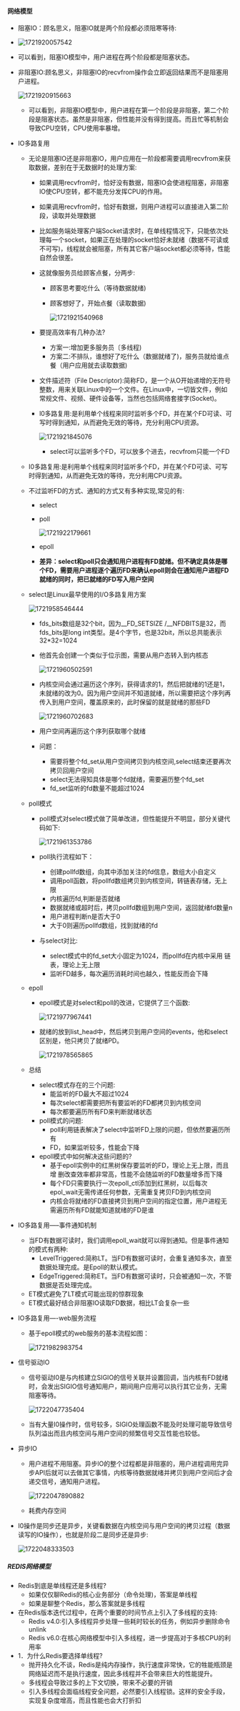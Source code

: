 #### 网络模型

* 阻塞IO：顾名思义，阻塞lO就是两个阶段都必须阻寒等待:

* ![1721920057542](redis%E7%BD%91%E7%BB%9C%E6%A8%A1%E5%9E%8B.assets/1721920057542.png)
  
* 可以看到，阻塞IO模型中，用户进程在两个阶段都是阻塞状态。
  
* 非阻塞IO:顾名思义，非阻塞IO的recvfrom操作会立即返回结果而不是阻塞用户进程。

  ![1721920915663](redis%E7%BD%91%E7%BB%9C%E6%A8%A1%E5%9E%8B.assets/1721920915663.png)
  
  * 可以看到，非阻塞IO模型中，用户进程在第一个阶段是非阻塞，第二个阶段是阻塞状态。虽然是非阻塞，但性能并没有得到提高。而且忙等机制会导致CPU空转，CPU使用率暴增。



* IO多路复用

  * 无论是阻塞IO还是非阻塞lO，用户应用在一阶段都需要调用recvfrom来获取数据，差别在于无数据时的处理方案:

    * 如果调用recvfrom时，恰好没有数据，阻塞IO会使进程阻塞，非阻塞lO使CPU空转，都不能充分发挥CPU的作用。

    * 如果调用recvfrom时，恰好有数据，则用户进程可以直接进入第二阶段，读取并处理数据

    * 比如服务端处理客户端Socket请求时，在单线程情况下，只能依次处理每一个socket，如果正在处理的socket恰好未就绪（数据不可读或不可写)，线程就会被阻塞，所有其它客户端socket都必须等待，性能自然会很差。

    * 这就像服务员给顾客点餐，分两步:

      * 顾客思考要吃什么（等待数据就绪)

      * 顾客想好了，开始点餐（读取数据)

        ![1721921540968](redis%E7%BD%91%E7%BB%9C%E6%A8%A1%E5%9E%8B.assets/1721921540968.png)

    * 要提高效率有几种办法?

      * 方案一:增加更多服务员〔多线程)
      * 方案二:不排队，谁想好了吃什么（数据就绪了)，服务员就给谁点餐（用户应用就去读取数据)

    * 文件描述符（File Descriptor):简称FD，是一个从O开始递增的无符号整数，用来关联Linux中的一个文件。在Linux中，一切皆文件，例如常规文件、视频、硬件设备等，当然也包括网络套接字(Socket)。

    * l0多路复用:是利用单个线程来同时监听多个FD，并在某个FD可读、可写时得到通知，从而避免无效的等待，充分利用CPU资源。

      ![1721921845076](redis%E7%BD%91%E7%BB%9C%E6%A8%A1%E5%9E%8B.assets/1721921845076.png)

      * select可以监听多个FD，可以放多个进去，recvfrom只能一个FD

  * I0多路复用:是利用单个线程来同时监听多个FD，并在某个FD可读、可写时得到通知，从而避免无效的等待，充分利用CPU资源。

  * 不过监听FD的方式、通知的方式又有多种实现,常见的有:

    * select

    * poll

      ![1721922179661](redis%E7%BD%91%E7%BB%9C%E6%A8%A1%E5%9E%8B.assets/1721922179661.png)

    * epoll

    * **差异：select和poll只会通知用户进程有FD就绪。但不确定具体是哪个FD，需要用户进程逐个遍历FD来确认epoll则会在通知用户进程FD就绪的同时，把已就绪的FD写入用户空间**
    
  * select是Linux最早使用的I/O多路复用方案
  
    ![1721958546444](redis%E7%BD%91%E7%BB%9C%E6%A8%A1%E5%9E%8B.assets/1721958546444.png)
  
    * fds_bits数组是32个bit，因为__FD_SETSIZE  /__NFDBITS是32，而fds_bits是long int类型。是4个字节，也是32bit，所以总共能表示32*32=1024
  
    * 他首先会创建一个类似于位示图，需要从用户态转入到内核态
  
      ![1721960502591](redis%E7%BD%91%E7%BB%9C%E6%A8%A1%E5%9E%8B.assets/1721960502591.png)
  
    * 内核空间会通过遍历这个序列，获得请求的1，然后把就绪的1还是1，未就绪的改为0。因为用户空间并不知道就绪，所以需要把这个序列再传入到用户空间，覆盖原来的，此时保留的就是就绪的那些FD
  
      ![1721960702683](redis%E7%BD%91%E7%BB%9C%E6%A8%A1%E5%9E%8B.assets/1721960702683.png)
  
    * 用户空间再遍历这个序列获取哪个就绪
  
    * 问题：
  
      * 需要将整个fd_set从用户空间拷贝到内核空间,select结束还要再次拷贝回用户空间
      * select无法得知具体是哪个fd就绪，需要遍历整个fd_set
      * fd_set监听的fd数量不能超过1024
  
  * poll模式
  
    * poll模式对select模式做了简单改进，但性能提升不明显，部分关键代码如下:
  
      ![1721961353786](redis%E7%BD%91%E7%BB%9C%E6%A8%A1%E5%9E%8B.assets/1721961353786.png)
  
    * poll执行流程如下：
  
      * 创建pollfd数组，向其中添加关注的fd信息，数组大小自定义
      * 调用poll函数，将pollfd数组拷贝到内核空间，转链表存储，无上限
      * 内核遍历fd,判断是否就绪
      * 数据就绪或超时后，拷贝pollfd数组到用户空间，返回就绪fd数量n
      * 用户进程判断n是否大于0
      * 大于0则遍历pollfd数组，找到就绪的fd
  
    * 与select对比:
  
      *  select模式中的fd_set大小固定为1024，而pollfd在内核中采用
        链表，理论上无上限
      * 监听FD越多，每次遍历消耗时间也越久，性能反而会下降
  
  * epoll
  
    * epoll模式是对select和poll的改进，它提供了三个函数:
  
      ![1721977967441](redis%E7%BD%91%E7%BB%9C%E6%A8%A1%E5%9E%8B.assets/1721977967441.png)
  
    * 就绪的放到list_head中，然后拷贝到用户空间的events，他和select区别是，他只拷贝了就绪PD。
  
      ![1721978565865](redis%E7%BD%91%E7%BB%9C%E6%A8%A1%E5%9E%8B.assets/1721978565865.png)
  
  * 总结
  
    * select模式存在的三个问题:
      * 能监听的FD最大不超过1024
      * 每次select都需要把所有要监听的FD都拷贝到内核空间
      * 每次都要遍历所有FD来判断就绪状态
    * poll模式的问题:
      * poll利用链表解决了select中监听FD上限的问题，但依然要遍历所有
      * FD，如果监听较多，性能会下降
    * epoll模式中如何解决这些问题的?
      * 基于epoll实例中的红黑树保存要监听的FD，理论上无上限，而且增
        删改查效率都非常高，性能不会随监听的FD数量增多而下降
      * 每个FD只需要执行一次epoll_ctl添加到红黑树，以后每次epol_wait无需传递任何参数，无需重复拷贝FD到内核空间
      * 内核会将就绪的FD直接拷贝到用户空间的指定位置，用户进程无需遍历所有FD就能知道就绪的FD是谁
  
* IO多路复用—–事件通知机制

  * 当FD有数据可读时，我们调用epoll_wait就可以得到通知。但是事件通知的模式有两种:
    * LevelTriggered:简称LT。当FD有数据可读时，会重复通知多次，直至数据处理完成。是Epoll的默认模式。
    * EdgeTriggered:简称ET。当FD有数据可读时，只会被通知一次，不管数据是否处理完成。
  * ET模式避免了LT模式可能出现的惊群现象
  * ET模式最好结合非阻塞IO读取FD数据，相比LT会复杂一些



* IO多路复用—-web服务流程

  * 基于epoll模式的web服务的基本流程如图：

    ![1721982983754](redis%E7%BD%91%E7%BB%9C%E6%A8%A1%E5%9E%8B.assets/1721982983754.png)






* 信号驱动IO

  * 信号驱动I0是与内核建立SIGIO的信号关联并设置回调，当内核有FD就绪时，会发出SIGIO信号通知用户，期间用户应用可以执行其它业务，无需阻塞等待。

    ![1722047735404](redis%E7%BD%91%E7%BB%9C%E6%A8%A1%E5%9E%8B.assets/1722047735404.png)

  * 当有大量I0操作时，信号较多，SIGIO处理函数不能及时处理可能导致信号队列溢出而且内核空间与用户空间的频繁信号交互性能也较低。

* 异步IO

  * 用户进程不用阻塞。异步lO的整个过程都是非阻塞的，用户进程调用完异步API后就可以去做其它事情，内核等待数据就绪并拷贝到用户空间后才会递交信号，通知用户进程。

    ![1722047890882](redis%E7%BD%91%E7%BB%9C%E6%A8%A1%E5%9E%8B.assets/1722047890882.png)

  * 耗费内存空间

* I0操作是同步还是异步，关键看数据在内核空间与用户空间的拷贝过程（数据读写的IO操作），也就是阶段二是同步还是异步:

  ![1722048333503](redis%E7%BD%91%E7%BB%9C%E6%A8%A1%E5%9E%8B.assets/1722048333503.png)







##### REDIS网络模型

* Redis到底是单线程还是多线程?
  * 如果仅仅聊Redis的核心业务部分（命令处理)，答案是单线程
  * 如果是聊整个Redis，那么答案就是多线程
* 在Redis版本迭代过程中，在两个重要的时间节点上引入了多线程的支持:
  * Redis v4.0:引入多线程异步处理一些耗时较长的任务，例如异步删除命令unlink
  * Redis v6.0:在核心网络模型中引入多线程，进一步提高对于多核CPU的利用率
* 1．为什么Redis要选择单线程?
  * 抛开持久化不谈，Redis是纯内存操作，执行速度非常快，它的牲能瓶颈是网络延迟而不是执行速度，因此多线程并不会带来巨大的性能提升。
  * 多线程会导致过多的上下文切换，带来不必要的开销
  * 引入多线程会面临线程安全问题，必然要引入线程锁。这样的安全手段，实现复杂度增高，而且性能也会大打折扣